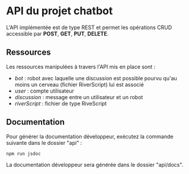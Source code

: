# API du projet chatbot

L'API implémentée est de type REST et permet les opérations CRUD accessible par **POST**, **GET**, **PUT**, **DELETE**.

## Ressources

Les ressources manipulées à travers l'API mis en place sont :

- *bot* : robot avec laquelle une discussion est possible pourvu qu'au moins un cerveau (fichier RiverScript) lui est associé
- *user* : compte utilisateur
- *discussion* : message entre un utilisateur et un robot
- *riverScript* : fichier de type RiveScript

## Documentation

Pour générer la documentation développeur, exécutez la commande suivante dans le dossier "api" :
```shell
npm run jsdoc
```

La documentation développeur sera générée dans le dossier "api/docs".
